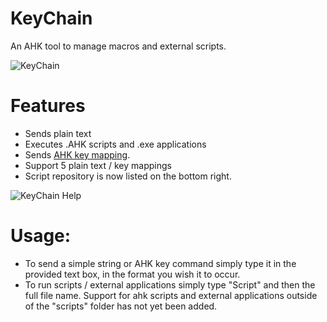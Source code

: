 # KeyChain
An AHK tool to manage macros and external scripts.

![KeyChain](https://user-images.githubusercontent.com/32394719/178035093-235c7b7c-9987-4681-9fdb-ddf3327acd37.PNG)

# Features
- Sends plain text
- Executes .AHK scripts and .exe applications
- Sends [AHK key mapping](https://www.autohotkey.com/docs/commands/Send.htm).
- Support 5 plain text / key mappings
- Script repository is now listed on the bottom right.

![KeyChain Help](https://user-images.githubusercontent.com/32394719/178319097-d7a6e608-d705-40dc-8dbc-d3390553d859.png)

# Usage:
- To send a simple string or AHK key command simply type it in the provided text box, in the format you wish it to occur.
- To run scripts / external applications simply type "Script" and then the full file name.
  Support for ahk scripts and external applications outside of the "scripts" folder has not yet been added.


